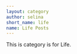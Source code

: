```yaml
---
layout: category
author: selina
short_name: life
name: Life Posts
---
```


This is category is for Life.